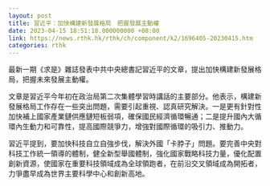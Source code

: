 ```yaml
---
layout: post
title: 習近平：加快構建新發展格局　把握發展主動權
date: 2023-04-15 18:51:18.000000000 +08:00
link: https://news.rthk.hk/rthk/ch/component/k2/1696405-20230415.htm
categories: rthk
---
```


最新一期《求是》雜誌發表中共中央總書記習近平的文章，提出加快構建新發展格局，把握未來發展主動權。

文章是習近平今年初在政治局第二次集體學習時講話的主要部分。他表示，構建新發展格局工作存在一些突出問題，需要引起重視、認真研究解決。一是更有針對性加快補上國家產業鏈供應鏈短板弱項，確保國民經濟循環暢通；二是提升國內大循環內生動力和可靠性，提高國際競爭力，增強對國際循環的吸引力、推動力。

習近平提到，要加快科技自立自強步伐，解決外國「卡脖子」問題。要完善中央對科技工作統一領導的體制，健全新型舉國體制，強化國家戰略科技力量，優化配置創新資源，使國家在重要科技領域成為全球領跑者，在前沿交叉領域成為開拓者，力爭盡早成為世界主要科學中心和創新高地。
